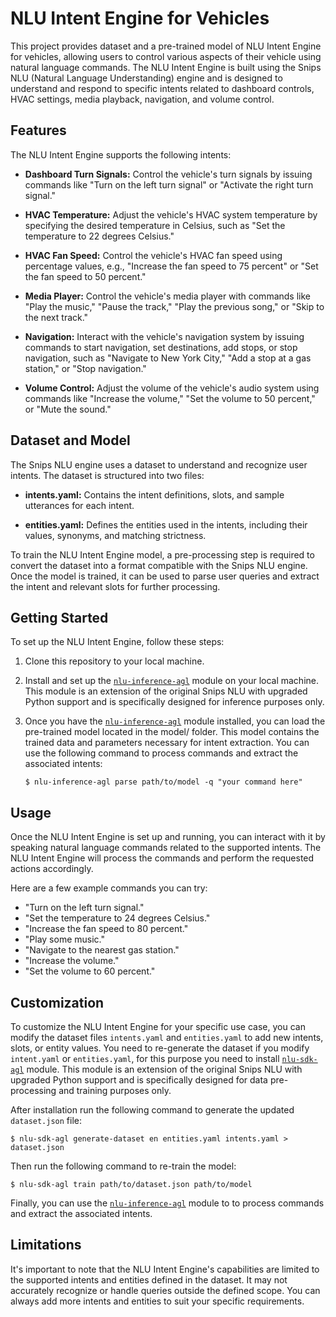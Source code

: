 # NLU Intent Engine for Vehicles

This project provides dataset and a pre-trained model of NLU Intent Engine for vehicles, allowing users to control various aspects of their vehicle using natural language commands. The NLU Intent Engine is built using the Snips NLU (Natural Language Understanding) engine and is designed to understand and respond to specific intents related to dashboard controls, HVAC settings, media playback, navigation, and volume control.

## Features

The NLU Intent Engine supports the following intents:

- **Dashboard Turn Signals:** Control the vehicle's turn signals by issuing commands like "Turn on the left turn signal" or "Activate the right turn signal."

- **HVAC Temperature:** Adjust the vehicle's HVAC system temperature by specifying the desired temperature in Celsius, such as "Set the temperature to 22 degrees Celsius."

- **HVAC Fan Speed:** Control the vehicle's HVAC fan speed using percentage values, e.g., "Increase the fan speed to 75 percent" or "Set the fan speed to 50 percent."

- **Media Player:** Control the vehicle's media player with commands like "Play the music," "Pause the track," "Play the previous song," or "Skip to the next track."

- **Navigation:** Interact with the vehicle's navigation system by issuing commands to start navigation, set destinations, add stops, or stop navigation, such as "Navigate to New York City," "Add a stop at a gas station," or "Stop navigation."

- **Volume Control:** Adjust the volume of the vehicle's audio system using commands like "Increase the volume," "Set the volume to 50 percent," or "Mute the sound."

## Dataset and Model

The Snips NLU engine uses a dataset to understand and recognize user intents. The dataset is structured into two files:

- **intents.yaml:** Contains the intent definitions, slots, and sample utterances for each intent.

- **entities.yaml:** Defines the entities used in the intents, including their values, synonyms, and matching strictness.

To train the NLU Intent Engine model, a pre-processing step is required to convert the dataset into a format compatible with the Snips NLU engine. Once the model is trained, it can be used to parse user queries and extract the intent and relevant slots for further processing.

## Getting Started

To set up the NLU Intent Engine, follow these steps:

1. Clone this repository to your local machine.

2. Install and set up the [`nlu-inference-agl`](https://github.com/malik727/nlu-inference-agl) module on your local machine. This module is an extension of the original Snips NLU with upgraded Python support and is specifically designed for inference purposes only.

3. Once you have the [`nlu-inference-agl`](https://github.com/malik727/nlu-inference-agl) module installed, you can load the pre-trained model located in the model/ folder. This model contains the trained data and parameters necessary for intent extraction. You can use the following command to process commands and extract the associated intents:
    ```
    $ nlu-inference-agl parse path/to/model -q "your command here"
    ```

## Usage

Once the NLU Intent Engine is set up and running, you can interact with it by speaking natural language commands related to the supported intents. The NLU Intent Engine will process the commands and perform the requested actions accordingly.

Here are a few example commands you can try:

- "Turn on the left turn signal."
- "Set the temperature to 24 degrees Celsius."
- "Increase the fan speed to 80 percent."
- "Play some music."
- "Navigate to the nearest gas station."
- "Increase the volume."
- "Set the volume to 60 percent."

## Customization

To customize the NLU Intent Engine for your specific use case, you can modify the dataset files `intents.yaml` and `entities.yaml` to add new intents, slots, or entity values. You need to re-generate the dataset if you modify `intent.yaml` or `entities.yaml`, for this purpose you need to install [`nlu-sdk-agl`](https://github.com/malik727/nlu-sdk-agl) module. This module is an extension of the original Snips NLU with upgraded Python support and is specifically designed for data pre-processing and training purposes only. 

After installation run the following command to generate the updated `dataset.json` file:
```
$ nlu-sdk-agl generate-dataset en entities.yaml intents.yaml > dataset.json
```

Then run the following command to re-train the model:
```
$ nlu-sdk-agl train path/to/dataset.json path/to/model
```

Finally, you can use the [`nlu-inference-agl`](https://github.com/malik727/nlu-inference-agl) module to to process commands and extract the associated intents.
 
## Limitations

It's important to note that the NLU Intent Engine's capabilities are limited to the supported intents and entities defined in the dataset. It may not accurately recognize or handle queries outside the defined scope. You can always add more intents and entities to suit your specific requirements.